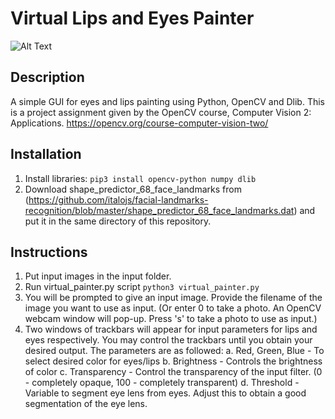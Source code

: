 # Virtual Lips and Eyes Painter

![Alt Text](https://raw.githubusercontent.com/zhengkang128/OpenCV_Eyes_Lips_Painter/main/etc/1.gif)


## Description
A simple GUI for eyes and lips painting using Python, OpenCV and Dlib. This is a project assignment given by the OpenCV course, Computer Vision 2: Applications. https://opencv.org/course-computer-vision-two/

## Installation
1. Install libraries:
``` pip3 install opencv-python numpy dlib ```
2. Download shape_predictor_68_face_landmarks from (https://github.com/italojs/facial-landmarks-recognition/blob/master/shape_predictor_68_face_landmarks.dat) and put it in the same directory of this repository.


## Instructions
1. Put input images in the input folder.
2. Run virtual_painter.py script ``` python3 virtual_painter.py ```
3. You will be prompted to give an input image. Provide the filename of the image you want to use as input. (Or enter 0 to take a photo. An OpenCV webcam window will pop-up. Press 's' to take a photo to use as input.)
4. Two windows of trackbars will appear for input parameters for lips and eyes respectively. You may control the trackbars until you obtain your desired output. The parameters are as followed:
a. Red, Green, Blue - To select desired color for eyes/lips
b. Brightness - Controls the brightness of color
c. Transparency - Control the transparency of the input filter. (0 - completely opaque, 100 - completely transparent)
d. Threshold - Variable to segment eye lens from eyes. Adjust this to obtain a good segmentation of the eye lens.
